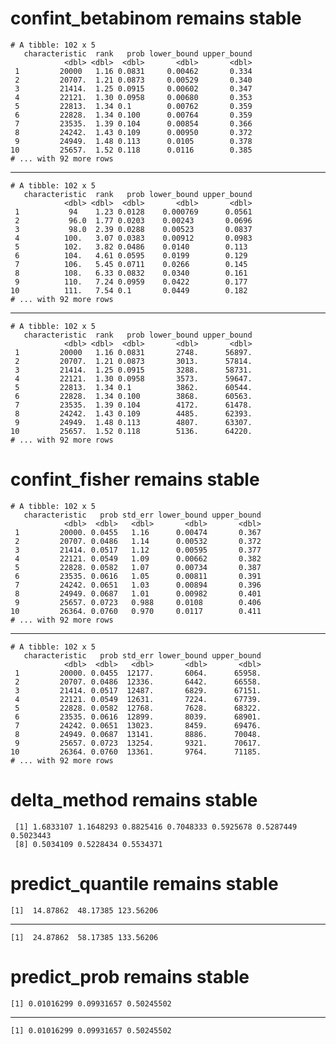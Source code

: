 # confint_betabinom remains stable

    # A tibble: 102 x 5
       characteristic  rank   prob lower_bound upper_bound
                <dbl> <dbl>  <dbl>       <dbl>       <dbl>
     1         20000   1.16 0.0831     0.00462       0.334
     2         20707.  1.21 0.0873     0.00529       0.340
     3         21414.  1.25 0.0915     0.00602       0.347
     4         22121.  1.30 0.0958     0.00680       0.353
     5         22813.  1.34 0.1        0.00762       0.359
     6         22828.  1.34 0.100      0.00764       0.359
     7         23535.  1.39 0.104      0.00854       0.366
     8         24242.  1.43 0.109      0.00950       0.372
     9         24949.  1.48 0.113      0.0105        0.378
    10         25657.  1.52 0.118      0.0116        0.385
    # ... with 92 more rows

---

    # A tibble: 102 x 5
       characteristic  rank   prob lower_bound upper_bound
                <dbl> <dbl>  <dbl>       <dbl>       <dbl>
     1           94    1.23 0.0128    0.000769      0.0561
     2           96.0  1.77 0.0203    0.00243       0.0696
     3           98.0  2.39 0.0288    0.00523       0.0837
     4          100.   3.07 0.0383    0.00912       0.0983
     5          102.   3.82 0.0486    0.0140        0.113 
     6          104.   4.61 0.0595    0.0199        0.129 
     7          106.   5.45 0.0711    0.0266        0.145 
     8          108.   6.33 0.0832    0.0340        0.161 
     9          110.   7.24 0.0959    0.0422        0.177 
    10          111.   7.54 0.1       0.0449        0.182 
    # ... with 92 more rows

---

    # A tibble: 102 x 5
       characteristic  rank   prob lower_bound upper_bound
                <dbl> <dbl>  <dbl>       <dbl>       <dbl>
     1         20000   1.16 0.0831       2748.      56897.
     2         20707.  1.21 0.0873       3013.      57814.
     3         21414.  1.25 0.0915       3288.      58731.
     4         22121.  1.30 0.0958       3573.      59647.
     5         22813.  1.34 0.1          3862.      60544.
     6         22828.  1.34 0.100        3868.      60563.
     7         23535.  1.39 0.104        4172.      61478.
     8         24242.  1.43 0.109        4485.      62393.
     9         24949.  1.48 0.113        4807.      63307.
    10         25657.  1.52 0.118        5136.      64220.
    # ... with 92 more rows

# confint_fisher remains stable

    # A tibble: 102 x 5
       characteristic   prob std_err lower_bound upper_bound
                <dbl>  <dbl>   <dbl>       <dbl>       <dbl>
     1         20000. 0.0455   1.16      0.00474       0.367
     2         20707. 0.0486   1.14      0.00532       0.372
     3         21414. 0.0517   1.12      0.00595       0.377
     4         22121. 0.0549   1.09      0.00662       0.382
     5         22828. 0.0582   1.07      0.00734       0.387
     6         23535. 0.0616   1.05      0.00811       0.391
     7         24242. 0.0651   1.03      0.00894       0.396
     8         24949. 0.0687   1.01      0.00982       0.401
     9         25657. 0.0723   0.988     0.0108        0.406
    10         26364. 0.0760   0.970     0.0117        0.411
    # ... with 92 more rows

---

    # A tibble: 102 x 5
       characteristic   prob std_err lower_bound upper_bound
                <dbl>  <dbl>   <dbl>       <dbl>       <dbl>
     1         20000. 0.0455  12177.       6064.      65958.
     2         20707. 0.0486  12336.       6442.      66558.
     3         21414. 0.0517  12487.       6829.      67151.
     4         22121. 0.0549  12631.       7224.      67739.
     5         22828. 0.0582  12768.       7628.      68322.
     6         23535. 0.0616  12899.       8039.      68901.
     7         24242. 0.0651  13023.       8459.      69476.
     8         24949. 0.0687  13141.       8886.      70048.
     9         25657. 0.0723  13254.       9321.      70617.
    10         26364. 0.0760  13361.       9764.      71185.
    # ... with 92 more rows

# delta_method remains stable

     [1] 1.6833107 1.1648293 0.8825416 0.7048333 0.5925678 0.5287449 0.5023443
     [8] 0.5034109 0.5228434 0.5534371

# predict_quantile remains stable

    [1]  14.87862  48.17385 123.56206

---

    [1]  24.87862  58.17385 133.56206

# predict_prob remains stable

    [1] 0.01016299 0.09931657 0.50245502

---

    [1] 0.01016299 0.09931657 0.50245502

